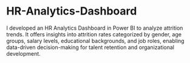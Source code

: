 # HR-Analytics-Dashboard
I developed an HR Analytics Dashboard in Power BI to analyze attrition trends. It offers insights into attrition rates categorized by gender, age groups, salary levels, educational backgrounds, and job roles, enabling data-driven decision-making for talent retention and organizational development.
